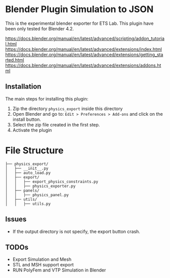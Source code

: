 # Blender Plugin Simulation to JSON

This is the experimental blender exporter for ETS Lab.
This plugin have been only tested for Blender 4.2.

https://docs.blender.org/manual/en/latest/advanced/scripting/addon_tutorial.html
https://docs.blender.org/manual/en/latest/advanced/extensions/index.html
https://docs.blender.org/manual/en/latest/advanced/extensions/getting_started.html
https://docs.blender.org/manual/en/latest/advanced/extensions/addons.html

## Installation
The main steps for installing this plugin:
1) Zip the directory `physics_export` inside this directory
2) Open Blender and go to: `Edit > Preferences > Add-ons` and click on the install button. 
3) Select the zip file created in the first step. 
4) Activate the plugin


# File Structure 
```
├── physics_export/
│   ├── __init__.py
│   ├── auto_load.py
│   ├── export/
│   │   ├── export_physics_constraints.py
│   │   ├── physics_exporter.py
│   ├── panels/
│   │   ├── physics_panel.py
│   ├── utils/
│   │   ├── utils.py

```

## Issues
- If the output directory is not specify, the export button crash.

## TODOs
- Export Simulation and Mesh 
- STL and MSH support export
- RUN PolyFem and VTP Simulation in Blender
